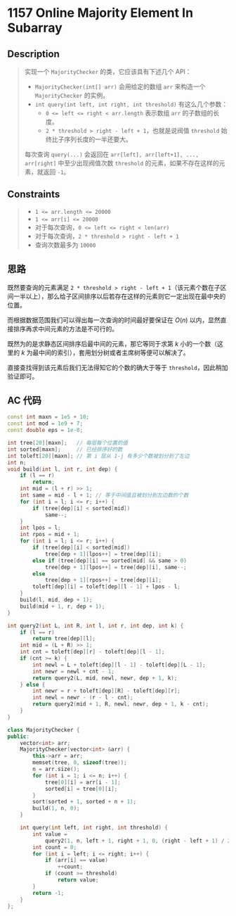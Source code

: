 # 1157 Online Majority Element In Subarray

## **Description**

> 实现一个 `MajorityChecker` 的类，它应该具有下述几个 API：
>
> - `MajorityChecker(int[] arr)` 会用给定的数组 `arr` 来构造一个 `MajorityChecker` 的实例。
> - `int query(int left, int right, int threshold)` 有这么几个参数：
>   - `0 <= left <= right < arr.length` 表示数组 `arr` 的子数组的长度。
>   - `2 * threshold > right - left + 1`，也就是说阀值 `threshold` 始终比子序列长度的一半还要大。
> 
> 每次查询 `query(...)` 会返回在 `arr[left], arr[left+1], ..., arr[right]` 中至少出现阀值次数 `threshold` 的元素，如果不存在这样的元素，就返回 `-1`。



## **Constraints**

> - `1 <= arr.length <= 20000`
> - `1 <= arr[i] <= 20000`
> - 对于每次查询，`0 <= left <= right < len(arr)`
> - 对于每次查询，`2 * threshold > right - left + 1`
> - 查询次数最多为 `10000`



## **思路**

既然要查询的元素满足 `2 * threshold > right - left + 1`（该元素个数在子区间一半以上），那么给子区间排序以后若存在这样的元素则它一定出现在最中央的位置。

而根据数据范围我们可以得出每一次查询的时间最好要保证在 $O(n)$ 以内，显然直接排序再求中间元素的方法是不可行的。

既然为的是求静态区间排序后最中间的元素，那它等同于求第 $k$ 小的一个数（这里的 $k$ 为最中间的索引），套用划分树或者主席树等便可以解决了。

直接查找得到该元素后我们无法得知它的个数的确大于等于 `threshold`，因此稍加验证即可。



## **AC 代码**

```cpp
const int maxn = 1e5 + 10;
const int mod = 1e9 + 7;
const double eps = 1e-8;

int tree[20][maxn];   // 每层每个位置的值
int sorted[maxn];     // 已经排序好的数
int toleft[20][maxn]; // 第 i 层从 1-j 有多少个数被划分到了左边
int n;
void build(int l, int r, int dep) {
    if (l == r)
        return;
    int mid = (l + r) >> 1;
    int same = mid - l + 1; // 等于中间值且被划分到左边数的个数
    for (int i = l; i <= r; i++) {
        if (tree[dep][i] < sorted[mid])
            same--;
    }
    int lpos = l;
    int rpos = mid + 1;
    for (int i = l; i <= r; i++) {
        if (tree[dep][i] < sorted[mid])
            tree[dep + 1][lpos++] = tree[dep][i];
        else if (tree[dep][i] == sorted[mid] && same > 0)
            tree[dep + 1][lpos++] = tree[dep][i], same--;
        else
            tree[dep + 1][rpos++] = tree[dep][i];
        toleft[dep][i] = toleft[dep][l - 1] + lpos - l;
    }
    build(l, mid, dep + 1);
    build(mid + 1, r, dep + 1);
}

int query2(int L, int R, int l, int r, int dep, int k) {
    if (l == r)
        return tree[dep][l];
    int mid = (L + R) >> 1;
    int cnt = toleft[dep][r] - toleft[dep][l - 1];
    if (cnt >= k) {
        int newl = L + toleft[dep][l - 1] - toleft[dep][L - 1];
        int newr = newl + cnt - 1;
        return query2(L, mid, newl, newr, dep + 1, k);
    } else {
        int newr = r + toleft[dep][R] - toleft[dep][r];
        int newl = newr - (r - l - cnt);
        return query2(mid + 1, R, newl, newr, dep + 1, k - cnt);
    }
}

class MajorityChecker {
public:
    vector<int> arr;
    MajorityChecker(vector<int> &arr) {
        this->arr = arr;
        memset(tree, 0, sizeof(tree));
        n = arr.size();
        for (int i = 1; i <= n; i++) {
            tree[0][i] = arr[i - 1];
            sorted[i] = tree[0][i];
        }
        sort(sorted + 1, sorted + n + 1);
        build(1, n, 0);
    }

    int query(int left, int right, int threshold) {
        int value =
            query2(1, n, left + 1, right + 1, 0, (right - left + 1) / 2 + 1);
        int count = 0;
        for (int i = left; i <= right; i++) {
            if (arr[i] == value)
                ++count;
            if (count >= threshold)
                return value;
        }
        return -1;
    }
};
```

